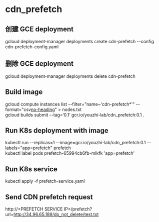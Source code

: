 # cdn_prefetch

## 创建 GCE deployment
gcloud deployment-manager deployments create cdn-prefetch --config cdn-prefetch-config.yaml

## 删除 GCE deployment

gcloud deployment-manager deployments delete cdn-prefetch

## Build image

gcloud compute instances list --filter="name~'cdn-prefetch*'" --format="csv[no-heading](name,EXTERNAL_IP)" > nodes.txt  
gcloud builds submit --tag=‘0.1’ gcr.io/youzhi-lab/cdn_prefetch:0.1 .

## Run K8s deployment with image

kubectl run --replicas=1 --image=gcr.io/youzhi-lab/cdn_prefetch:0.1 --labels="app=prefetch" prefetch  
kubectl label pods prefetch-65994cb6fb-mlkfk 'app=prefetch'

## Run K8s service

kubectl apply -f prefetch-service.yaml

## Send CDN prefetch request

http://&lt;PREFETCH SERVICE IP&gt;/prefetch?url=http://34.96.65.189/do_not_delete/test.txt
